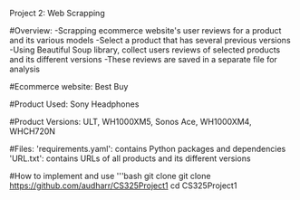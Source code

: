 Project 2: Web Scrapping

#Overview: 
-Scrapping ecommerce website's user reviews for a product and its various models
-Select a product that has several previous versions 
-Using Beautiful Soup library, collect users reviews of selected products and its different versions 
-These reviews are saved in a separate file for analysis

#Ecommerce website: 
Best Buy

#Product Used: 
Sony Headphones

#Product Versions: 
ULT, WH1000XM5, Sonos Ace, WH1000XM4, WHCH720N

#Files: 'requirements.yaml': 
contains Python packages and dependencies 'URL.txt': contains URLs of all products and its different versions

#How to implement and use 
'''bash 
git clone
git clone <https://github.com/audharr/CS325Project1>
cd CS325Project1
